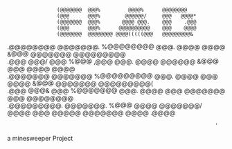                                                                                                  
                    (@@@@@@@  @@@%         @@@@%      @@@@@@@@                                      
                    (@@@      @@@%        @@@@@@/     @@@   @@@@*                                   
                    (@@@@@@@  @@@%       @@@@ @@@.    @@@    .@@@                                   
                    (@@@      @@@%      @@@@@@@@@@    @@@    @@@@                                   
                    (@@@@@@@  @@@@@@@@ @@@@(((((@@@   @@@@@@@@@&                                    
                                                                                                    
                                                                                                    
                                                                                                    
   .@@@@@@@@    @@@@@@@. %@@@@@@@@    @@@.     @@@@   @@@@     &@@@   @@@@@@@  @@@@@@@@@            
   .@@@  @@@/   @@@      %@@@  ,@@@   @@@.     @@@@   @@@@@@   &@@@   @@@      @@@@  @@@@           
   .@@@@@@@     @@@@@@@  %@@@@@@@@@   @@@.     @@@@   @@@ @@@@ &@@@   @@@@@@@  @@@@@@@@@(           
   .@@@   @@@&  @@@      %@@@@@@@     @@@.     @@@@   @@@   @@@@@@@   @@@      @@@@@@@@             
   .@@@@@@@@@.  @@@@@@@. %@@@  @@@@   @@@@@@@/ @@@@   @@@     @@@@@   @@@@@@@  @@@@ .@@@@           
                                                                                                    
                                                                       '

                                                                       

a minesweeper Project                                                                                            
